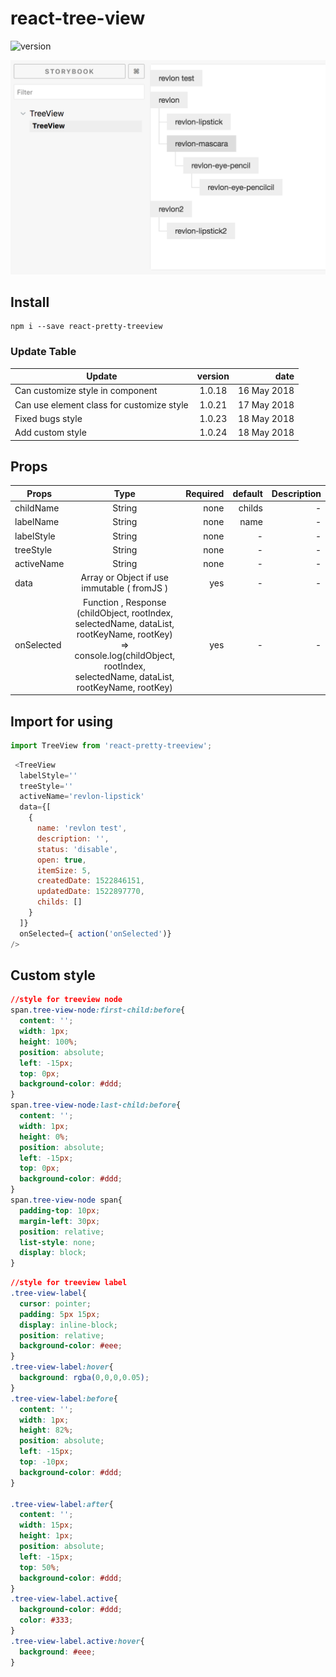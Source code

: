 # react-tree-view

![version](https://thisjj.github.io/badge/react-pretty-treeview-version.svg "Version")

![Preview](https://raw.githubusercontent.com/thisJJ/react-pretty-treeview/master/readme-source/preview.png "Preview")


## Install
```
npm i --save react-pretty-treeview
```

### Update Table

| Update        | version         | date  |
| ------------- |:-------------:| -----:|
| Can customize style in component      | 1.0.18 | 16 May 2018 |
| Can use element class for customize style    | 1.0.21 | 17 May 2018 |
| Fixed bugs style    | 1.0.23 | 18 May 2018 |
| Add custom style    | 1.0.24 | 18 May 2018 |

## Props

| Props        | Type         | Required  | default  | Description  |
| ------------- |:-------------:| -----:| -----:| -----:|
| childName      | String | none | childs | - |
| labelName      | String | none | name | - |
| labelStyle      | String | none | - | - |
| treeStyle      | String | none | - | - |
| activeName      | String | none | - | - |
| data      | Array or Object if use immutable ( fromJS ) | yes | - | - |
| onSelected      | Function , Response (childObject, rootIndex, selectedName, dataList, rootKeyName, rootKey) => console.log(childObject, rootIndex, selectedName, dataList, rootKeyName, rootKey) | yes | - | - |

## Import for using

```javascript
import TreeView from 'react-pretty-treeview';
```

```javascript
 <TreeView
  labelStyle=''
  treeStyle=''
  activeName='revlon-lipstick'
  data={[
    {
      name: 'revlon test',
      description: '',
      status: 'disable',
      open: true,
      itemSize: 5,
      createdDate: 1522846151,
      updatedDate: 1522897770,
      childs: []
    }
  ]}
  onSelected={ action('onSelected')}
/>
```

## Custom style

```css
//style for treeview node
span.tree-view-node:first-child:before{
  content: '';
  width: 1px;
  height: 100%;
  position: absolute;
  left: -15px;
  top: 0px;
  background-color: #ddd;
}
span.tree-view-node:last-child:before{
  content: '';
  width: 1px;
  height: 0%;
  position: absolute;
  left: -15px;
  top: 0px;
  background-color: #ddd;
}
span.tree-view-node span{
  padding-top: 10px;
  margin-left: 30px;
  position: relative;
  list-style: none;
  display: block;
}
```


```css
//style for treeview label
.tree-view-label{
  cursor: pointer;
  padding: 5px 15px;
  display: inline-block;
  position: relative;
  background-color: #eee;
}
.tree-view-label:hover{
  background: rgba(0,0,0,0.05);
}
.tree-view-label:before{
  content: '';
  width: 1px;
  height: 82%;
  position: absolute;
  left: -15px;
  top: -10px;
  background-color: #ddd;
}

.tree-view-label:after{
  content: '';
  width: 15px;
  height: 1px;
  position: absolute;
  left: -15px;
  top: 50%;
  background-color: #ddd;
}
.tree-view-label.active{
  background-color: #ddd;
  color: #333;
}
.tree-view-label.active:hover{
  background: #eee;
}
```
